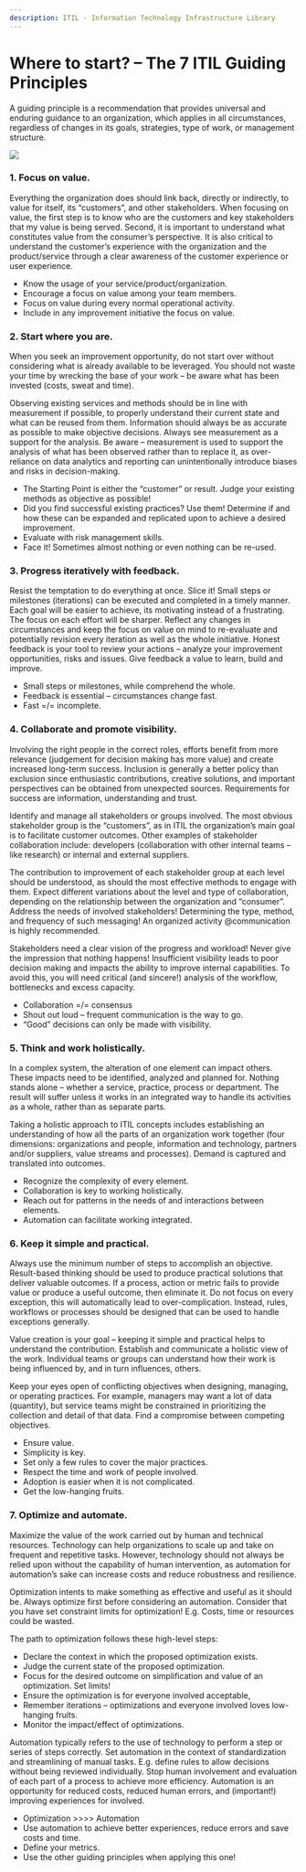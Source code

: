 ```yaml
---
description: ITIL - Information Technology Infrastructure Library
---
```


# Where to start? – The 7 ITIL Guiding Principles

A guiding principle is a recommendation that provides universal and enduring guidance to an organization, which applies in all circumstances, regardless of changes in its goals, strategies, type of work, or management structure.

![](https://i.imgur.com/iy0U6hG.png)

### 1. Focus on value.

Everything the organization does should link back, directly or indirectly, to value for itself, its “customers”, and other stakeholders. When focusing on value, the first step is to know who are the customers and key stakeholders that my value is being served. Second, it is important to understand what constitutes value from the consumer’s perspective. It is also critical to understand the customer’s experience with the organization and the product/service through a clear awareness of the customer experience or user experience.

* Know the usage of your service/product/organization.
* Encourage a focus on value among your team members.
* Focus on value during every normal operational activity.
* Include in any improvement initiative the focus on value.

### 2. Start where you are.

When you seek an improvement opportunity, do not start over without considering what is already available to be leveraged. You should not waste your time by wrecking the base of your work – be aware what has been invested \(costs, sweat and time\).

Observing existing services and methods should be in line with measurement if possible, to properly understand their current state and what can be reused from them. Information should always be as accurate as possible to make objective decisions. Always see measurement as a support for the analysis. Be aware – measurement is used to support the analysis of what has been observed rather than to replace it, as over-reliance on data analytics and reporting can unintentionally introduce biases and risks in decision-making.

* The Starting Point is either the “customer” or result. Judge your existing methods as objective as possible!
* Did you find successful existing practices? Use them! Determine if and how these can be expanded and replicated upon to achieve a desired improvement.
* Evaluate with risk management skills.
* Face it! Sometimes almost nothing or even nothing can be re-used.

### 3. Progress iteratively with feedback.

Resist the temptation to do everything at once. Slice it! Small steps or milestones \(iterations\) can be executed and completed in a timely manner. Each goal will be easier to achieve, its motivating instead of a frustrating. The focus on each effort will be sharper. Reflect any changes in circumstances and keep the focus on value on mind to re-evaluate and potentially revision every iteration as well as the whole initiative. Honest feedback is your tool to review your actions – analyze your improvement opportunities, risks and issues. Give feedback a value to learn, build and improve.

* Small steps or milestones, while comprehend the whole.
* Feedback is essential – circumstances change fast.
* Fast =/= incomplete.

### 4. Collaborate and promote visibility.

Involving the right people in the correct roles, efforts benefit from more relevance \(judgement for decision making has more value\) and create increased long-term success. Inclusion is generally a better policy than exclusion since enthusiastic contributions, creative solutions, and important perspectives can be obtained from unexpected sources. Requirements for success are information, understanding and trust.

Identify and manage all stakeholders or groups involved. The most obvious stakeholder group is the “customers”, as in ITIL the organization’s main goal is to facilitate customer outcomes. Other examples of stakeholder collaboration include: developers \(collaboration with other internal teams – like research\) or internal and external suppliers.

The contribution to improvement of each stakeholder group at each level should be understood, as should the most effective methods to engage with them. Expect different variations about the level and type of collaboration, depending on the relationship between the organization and “consumer”. Address the needs of involved stakeholders! Determining the type, method, and frequency of such messaging! An organized activity @communication is highly recommended.

Stakeholders need a clear vision of the progress and workload! Never give the impression that nothing happens! Insufficient visibility leads to poor decision making and impacts the ability to improve internal capabilities. To avoid this, you will need critical \(and sincere!\) analysis of the workflow, bottlenecks and excess capacity.

* Collaboration =/= consensus
* Shout out loud – frequent communication is the way to go.
* “Good” decisions can only be made with visibility.

### 5. Think and work holistically.

In a complex system, the alteration of one element can impact others. These impacts need to be identified, analyzed and planned for. Nothing stands alone – whether a service, practice, process or department. The result will suffer unless it works in an integrated way to handle its activities as a whole, rather than as separate parts.

Taking a holistic approach to ITIL concepts includes establishing an understanding of how all the parts of an organization work together \(four dimensions: organizations and people, information and technology, partners and/or suppliers, value streams and processes\). Demand is captured and translated into outcomes.

* Recognize the complexity of every element.
* Collaboration is key to working holistically.
* Reach out for patterns in the needs of and interactions between elements.
* Automation can facilitate working integrated.

### 6. Keep it simple and practical.

Always use the minimum number of steps to accomplish an objective. Result-based thinking should be used to produce practical solutions that deliver valuable outcomes. If a process, action or metric fails to provide value or produce a useful outcome, then eliminate it. Do not focus on every exception, this will automatically lead to over-complication. Instead, rules, workflows or processes should be designed that can be used to handle exceptions generally.

Value creation is your goal – keeping it simple and practical helps to understand the contribution. Establish and communicate a holistic view of the work. Individual teams or groups can understand how their work is being influenced by, and in turn influences, others.

Keep your eyes open of conflicting objectives when designing, managing, or operating practices. For example, managers may want a lot of data \(quantity\), but service teams might be constrained in prioritizing the collection and detail of that data. Find a compromise between competing objectives.

* Ensure value.
* Simplicity is key.
* Set only a few rules to cover the major practices.
* Respect the time and work of people involved.
* Adoption is easier when it is not complicated.
* Get the low-hanging fruits.

### 7. Optimize and automate.

Maximize the value of the work carried out by human and technical resources. Technology can help organizations to scale up and take on frequent and repetitive tasks. However, technology should not always be relied upon without the capability of human intervention, as automation for automation’s sake can increase costs and reduce robustness and resilience.

Optimization intents to make something as effective and useful as it should be. Always optimize first before considering an automation. Consider that you have set constraint limits for optimization! E.g. Costs, time or resources could be wasted.

The path to optimization follows these high-level steps:

* Declare the context in which the proposed optimization exists.
* Judge the current state of the proposed optimization.
* Focus for the desired outcome on simplification and value of an optimization. Set limits!
* Ensure the optimization is for everyone involved acceptable,
* Remember iterations – optimizations and everyone involved loves low-hanging fruits.
* Monitor the impact/effect of optimizations.

Automation typically refers to the use of technology to perform a step or series of steps correctly. Set automation in the context of standardization and streamlining of manual tasks. E.g. define rules to allow decisions without being reviewed individually. Stop human involvement and evaluation of each part of a process to achieve more efficiency. Automation is an opportunity for reduced costs, reduced human errors, and \(important!\) improving experiences for involved.

* Optimization &gt;&gt;&gt;&gt; Automation
* Use automation to achieve better experiences, reduce errors and save costs and time.
* Define your metrics.
* Use the other guiding principles when applying this one!

